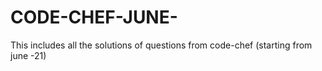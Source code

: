 # CODE-CHEF-JUNE-
This includes all the solutions of questions from code-chef (starting from june -21)
